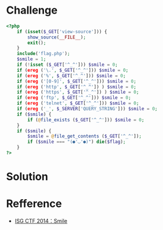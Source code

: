 # Challenge 
```php 
<?php  
    if (isset($_GET['view-source'])) { 
        show_source(__FILE__); 
        exit(); 
    } 
    include('flag.php'); 
    $smile = 1;  
    if (!isset ($_GET['^_^'])) $smile = 0;  
    if (ereg ('\.', $_GET['^_^'])) $smile = 0;  
    if (ereg ('%', $_GET['^_^'])) $smile = 0;  
    if (ereg ('[0-9]', $_GET['^_^'])) $smile = 0;  
    if (ereg ('http', $_GET['^_^']) ) $smile = 0;  
    if (ereg ('https', $_GET['^_^']) ) $smile = 0;  
    if (ereg ('ftp', $_GET['^_^'])) $smile = 0;  
    if (ereg ('telnet', $_GET['^_^'])) $smile = 0;  
    if (ereg ('_', $_SERVER['QUERY_STRING'])) $smile = 0;  
    if ($smile) { 
        if (@file_exists ($_GET['^_^'])) $smile = 0;  
    }  
    if ($smile) { 
        $smile = @file_get_contents ($_GET['^_^']);  
        if ($smile === "(●'◡'●)") die($flag);  
    }  
?>
```

# Solution 

# Refference
+ [ISG CTF 2014：Smile](http://blog.watch0ut.com/2014/09/29/ISG-CTF-2014-Write-up-Smile-Chopper-Cryptobaby-GIF/)